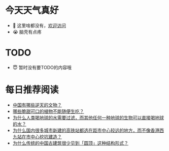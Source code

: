 # 今天天气真好
- 👋 这里啥都没有，[欢迎访问](https://zhangfeng-ola.github.io/)
- 😭 脑壳有点疼
<!---
- 👀 I’m interested in ...
- 🌱 I’m currently learning ...
- 💞️ I’m looking to collaborate on ...
- 📫 How to reach me ...
- 😇 I'm doing something ...

--->

# TODO 
- 😇 暂时没有要TODO的内容哦

<!---
zhangfeng-ola/zhangfeng-ola is a ✨ special ✨ repository because its `README.md` (this file) appears on your GitHub profile.
You can click the Preview link to take a look at your changes.
--->

# 每日推荐阅读
<!-- BLOG-POST-LIST:START -->
- [中国有哪些逆天的文物？](https://daily.zhihu.com/story/9762729)
- [哪些脆甜可口的植物不能随便生吃？](https://daily.zhihu.com/story/9762766)
- [为什么人类喝地球的水需要过滤，而其他任何一种地球的生物可以直接喝地球的水？](https://daily.zhihu.com/story/9762836)
- [为什么国内很多城市新建的高铁站都选在距市中心较远的地方，而不像香港西九站在市中心挖坑建造？](https://daily.zhihu.com/story/9762842)
- [为什么传统的中国古建筑很少见到「圆顶」这种结构形式？](https://daily.zhihu.com/story/9762643)
<!-- BLOG-POST-LIST:END -->
